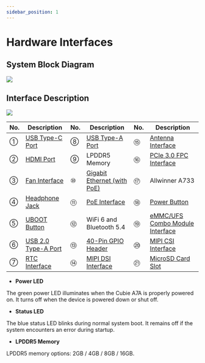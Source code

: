 ```yaml
---
sidebar_position: 1
---
```


# Hardware Interfaces

## System Block Diagram

<div style={{textAlign: 'center'}}>
   <img src="/en/img/cubie/a7a/a7a-system-diagram.webp" style={{width: '100%', maxWidth: '1200px'}} />
</div>

## Interface Description

<div style={{textAlign: 'center'}}>
   <img src="/en/img/cubie/a7a/a7a-interface.webp" style={{width: '100%', maxWidth: '1200px'}} />
</div>

| No. | Description                                               | No. | Description                                                     | No. | Description                                                             |
| --- | --------------------------------------------------------- | --- | --------------------------------------------------------------- | --- | ----------------------------------------------------------------------- |
| ①   | [USB Type-C Port](/cubie/a7a/hardware-use/usb-type-c)     | ⑧   | [USB Type-A Port](/cubie/a7a/hardware-use/usb-type-a)           | ⑮   | [Antenna Interface](/cubie/a7a/hardware-use/ante)                       |
| ②   | [HDMI Port](/cubie/a7a/hardware-use/hdmi)                 | ⑨   | LPDDR5 Memory                                                   | ⑯   | [PCIe 3.0 FPC Interface](/cubie/a7a/hardware-use/fpc)                   |
| ③   | [Fan Interface](/cubie/a7a/hardware-use/fan)              | ⑩   | [Gigabit Ethernet (with PoE)](/cubie/a7a/hardware-use/ethernet) | ⑰   | Allwinner A733                                                          |
| ④   | [Headphone Jack](/cubie/a7a/hardware-use/headphone)       | ⑪   | [PoE Interface](/cubie/a7a/hardware-use/ethernet)               | ⑱   | [Power Button](/cubie/a7a/hardware-use/power-key)                       |
| ⑤   | [UBOOT Button](/cubie/a7a/hardware-use/uboot-key)         | ⑫   | WiFi 6 and Bluetooth 5.4                                        | ⑲   | [eMMC/UFS Combo Module Interface](/cubie/a7a/hardware-use/emmc-ufs-com) |
| ⑥   | [USB 2.0 Type-A Port](/cubie/a7a/hardware-use/usb-type-a) | ⑬   | [40-Pin GPIO Header](/cubie/a7a/hardware-use/pin-gpio)          | ⑳   | [MIPI CSI Interface](/cubie/a7a/hardware-use/mipi-csi)                  |
| ⑦   | [RTC Interface](/cubie/a7a/hardware-use/rtc)              | ⑭   | [MIPI DSI Interface](/cubie/a7a/hardware-use/mipi-dsi)          | ㉑  | [MicroSD Card Slot](/cubie/a7a/hardware-use/microsd)                    |

- **Power LED**

The green power LED illuminates when the Cubie A7A is properly powered on. It turns off when the device is powered down or shut off.

- **Status LED**

The blue status LED blinks during normal system boot. It remains off if the system encounters an error during startup.

- **LPDDR5 Memory**

LPDDR5 memory options: 2GB / 4GB / 8GB / 16GB.
